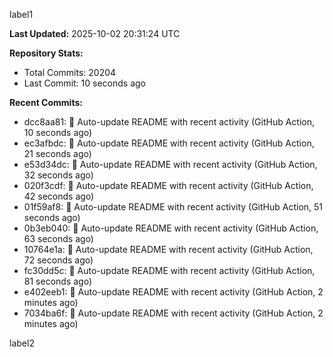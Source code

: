 
label1 
<!-- ACTIVITY_START -->
**Last Updated:** 2025-10-02 20:31:24 UTC

**Repository Stats:**
- Total Commits: 20204
- Last Commit: 10 seconds ago

**Recent Commits:**
- dcc8aa81: 🤖 Auto-update README with recent activity (GitHub Action, 10 seconds ago)
- ec3afbdc: 🤖 Auto-update README with recent activity (GitHub Action, 21 seconds ago)
- e53d34dc: 🤖 Auto-update README with recent activity (GitHub Action, 32 seconds ago)
- 020f3cdf: 🤖 Auto-update README with recent activity (GitHub Action, 42 seconds ago)
- 01f59af8: 🤖 Auto-update README with recent activity (GitHub Action, 51 seconds ago)
- 0b3eb040: 🤖 Auto-update README with recent activity (GitHub Action, 63 seconds ago)
- 10764e1a: 🤖 Auto-update README with recent activity (GitHub Action, 72 seconds ago)
- fc30dd5c: 🤖 Auto-update README with recent activity (GitHub Action, 81 seconds ago)
- e402eeb1: 🤖 Auto-update README with recent activity (GitHub Action, 2 minutes ago)
- 7034ba6f: 🤖 Auto-update README with recent activity (GitHub Action, 2 minutes ago)
<!-- ACTIVITY_END -->

label2
